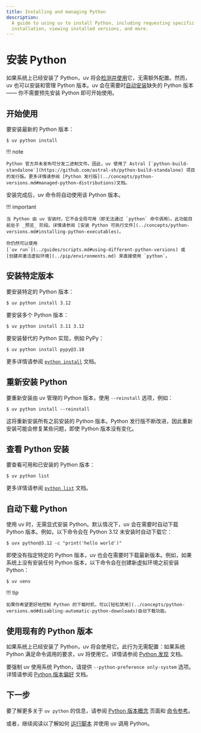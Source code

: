 ```yaml
---
title: Installing and managing Python
description:
  A guide to using uv to install Python, including requesting specific versions, automatic
  installation, viewing installed versions, and more.
---
```


# 安装 Python

如果系统上已经安装了 Python，uv 将会[检测并使用](#using-existing-python-versions)它，无需额外配置。然而，uv 也可以安装和管理 Python 版本。uv 会在需要时[自动安装](#automatic-python-downloads)缺失的 Python 版本 —— 你不需要预先安装 Python 即可开始使用。

## 开始使用

要安装最新的 Python 版本：

```console
$ uv python install
```

!!! note

    Python 官方并未发布可分发二进制文件。因此，uv 使用了 Astral [`python-build-standalone`](https://github.com/astral-sh/python-build-standalone) 项目的发行版。更多详情请参阅 [Python 发行版](../concepts/python-versions.md#managed-python-distributions)文档。

安装完成后，uv 命令将自动使用该 Python 版本。

!!! important

    当 Python 由 uv 安装时，它不会全局可用（即无法通过 `python` 命令调用）。此功能目前处于 _预览_ 阶段。详情请参阅 [安装 Python 可执行文件](../concepts/python-versions.md#installing-python-executables)。

    你仍然可以使用
    [`uv run`](../guides/scripts.md#using-different-python-versions) 或
    [创建并激活虚拟环境](../pip/environments.md) 来直接使用 `python`。

## 安装特定版本

要安装特定的 Python 版本：

```console
$ uv python install 3.12
```

要安装多个 Python 版本：

```console
$ uv python install 3.11 3.12
```

要安装替代的 Python 实现，例如 PyPy：

```console
$ uv python install pypy@3.10
```

更多详情请参阅 [`python install`](../concepts/python-versions.md#installing-a-python-version) 文档。

## 重新安装 Python

要重新安装由 uv 管理的 Python 版本，使用 `--reinstall` 选项，例如：

```console
$ uv python install --reinstall
```

这将重新安装所有之前安装的 Python 版本。Python 发行版不断改进，因此重新安装可能会修复某些问题，即使 Python 版本没有变化。

## 查看 Python 安装

要查看可用和已安装的 Python 版本：

```console
$ uv python list
```

更多详情请参阅 [`python list`](../concepts/python-versions.md#viewing-available-python-versions) 文档。

## 自动下载 Python

使用 uv 时，无需显式安装 Python。默认情况下，uv 会在需要时自动下载 Python 版本。例如，以下命令会在 Python 3.12 未安装时自动下载它：

```console
$ uvx python@3.12 -c "print('hello world')"
```

即使没有指定特定的 Python 版本，uv 也会在需要时下载最新版本。例如，如果系统上没有安装任何 Python 版本，以下命令会在创建新虚拟环境之前安装 Python：

```console
$ uv venv
```

!!! tip

    如果你希望更好地控制 Python 的下载时机，可以[轻松禁用](../concepts/python-versions.md#disabling-automatic-python-downloads)自动下载功能。

<!-- TODO(zanieb): Restore when Python shim management is added
注意，当自动安装 Python 时，`python` 命令不会添加到 shell 中。使用 `uv python install-shim` 来确保 `python` shim 已安装。
-->

## 使用现有的 Python 版本

如果系统上已经安装了 Python，uv 将会使用它。此行为无需配置：如果系统 Python 满足命令调用的要求，uv 将使用它。详情请参阅 [Python 发现](../concepts/python-versions.md#discovery-of-python-versions) 文档。

要强制 uv 使用系统 Python，请提供 `--python-preference only-system` 选项。详情请参阅 [Python 版本偏好](../concepts/python-versions.md#adjusting-python-version-preferences) 文档。

## 下一步

要了解更多关于 `uv python` 的信息，请参阅 [Python 版本概念](../concepts/python-versions.md) 页面和 [命令参考](../reference/cli.md#uv-python)。

或者，继续阅读以了解如何 [运行脚本](./scripts.md) 并使用 uv 调用 Python。
